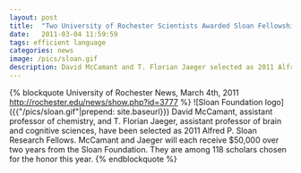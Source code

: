 ```yaml
---
layout: post
title:  "Two University of Rochester Scientists Awarded Sloan Fellowships"
date:   2011-03-04 11:59:59
tags: efficient language
categories: news
image: /pics/sloan.gif
description: David McCamant and T. Florian Jaeger selected as 2011 Alfred P. Sloan Research Fellows
---
```


{% blockquote University of Rochester News, March 4th, 2011 http://rochester.edu/news/show.php?id=3777 %}
![Sloan Foundation logo]({{"/pics/sloan.gif"|prepend: site.baseurl}})
David McCamant, assistant professor of chemistry, and T. Florian Jaeger,
assistant professor of brain and cognitive sciences, have been selected as
2011 Alfred P. Sloan Research Fellows. McCamant and Jaeger will each receive
$50,000 over two years from the Sloan Foundation. They are among 118 scholars
chosen for the honor this year.
{% endblockquote %}
